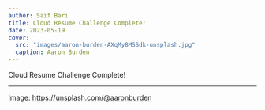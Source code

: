 ```yaml
---
author: Saif Bari
title: Cloud Resume Challenge Complete!
date: 2023-05-19
cover:
  src: "images/aaron-burden-AXqMy8MSSdk-unsplash.jpg"
  caption: Aaron Burden
---
```

Cloud Resume Challenge Complete!

---

Image: https://unsplash.com/@aaronburden